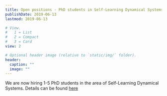 ```yaml
---
title: Open positions - PhD students in Self-Learning Dynamical Systems
publishDate: 2019-06-13
lastmod: 2019-06-13

# View.
#   1 = List
#   2 = Compact
#   3 = Card
view: 2

# Optional header image (relative to `static/img/` folder).
header:
  caption: ""
  image: ""
---
```

We are now hiring 1-5 PhD students in the area of Self-Learning Dynamical Systems. Details can be found [here](https://www.kth.se/en/om/work-at-kth/lediga-jobb/what:job/jobID:275201/where:4/)

